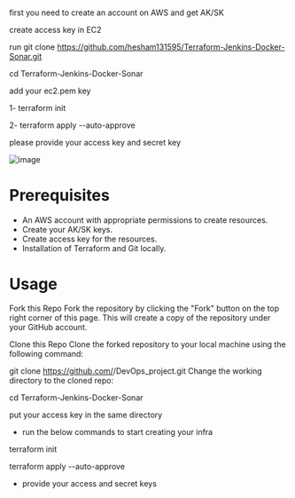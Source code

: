 #### 
first you need to create an account on AWS and get AK/SK

create access key in EC2 

run git clone https://github.com/hesham131595/Terraform-Jenkins-Docker-Sonar.git

cd Terraform-Jenkins-Docker-Sonar

add your ec2.pem key


1- terraform init 

2- terraform apply --auto-approve 

please provide your access key and secret key 

![image](https://github.com/hesham131595/Terraform-Jenkins-Docker-Sonar/assets/93712347/485ee82e-06a0-4cd8-9153-cf35535f39a8)



# **Prerequisites**

- An AWS account with appropriate permissions to create resources.
- Create your AK/SK keys.
- Create access key for the resources.
- Installation of Terraform and Git locally.

# **Usage**

Fork this Repo
Fork the repository by clicking the "Fork" button on the top right corner of this page. This will create a copy of the repository under your GitHub account.

Clone this Repo
Clone the forked repository to your local machine using the following command:

git clone https://github.com/<your-username>/DevOps_project.git
Change the working directory to the cloned repo:

cd Terraform-Jenkins-Docker-Sonar

put your access key  in the same directory 

- run the below commands to start creating your infra


terraform init 

terraform apply --auto-approve

- provide your access and secret keys

